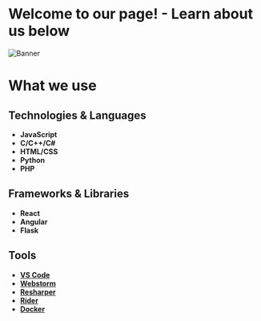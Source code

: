 # Welcome to our page! - Learn about us below
![Banner](https://github.com/user-attachments/assets/bc29e536-a285-4d19-9e4a-5e227ecd5ae2)

# What we use

## Technologies & Languages
- **JavaScript**
- **C/C++/C#**
- **HTML/CSS**
- **Python**
- **PHP**

## Frameworks & Libraries
- **React**
- **Angular**
- **Flask**
  
## Tools
- **[VS Code](https://code.visualstudio.com)**
- **[Webstorm](https://www.jetbrains.com/webstorm)**
- **[Resharper](https://www.jetbrains.com/resharper)**
- **[Rider](https://www.jetbrains.com/rider)**
- **[Docker](https://www.docker.com)**
